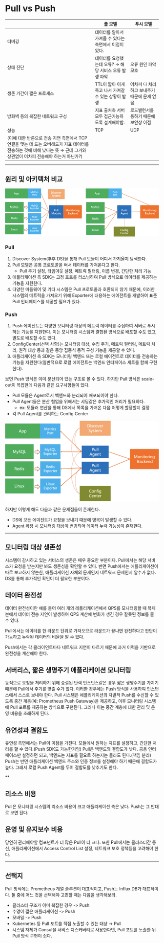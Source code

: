 # Pull vs Push

|  | 풀 모델 | 푸시 모델 |
| --- | --- | --- |
| 디버깅 | 데이터를 알아서 가져올 수 있다는 측면에서 이점이 있다. |  |
| 상태 진단  | 데이터를 요청했는데 오류? → 해당 서비스 오류 발생 파악 | 오류 원인 파악 모호 |
| 생존 기간이 짧은 프로세스 | TTL이 짧아 이게 죽고 나서 가져갈 수 있는 상황이 발생 | 어차피 다 처리하고 보내주기 때문에 문제 없음 |
| 방화벽 등의 복잡한 네트워크 구성 | 지표 출처측 서버 모두 접근가능하도록 설계해야함. | 로드밸런서를 통하기 때문에 보안상 이점 |
| 성능 | TCP | UDP
(이에 대한 반론으로 전송 지연 측면에서 TCP 연결을 맺는 데 드는 오버헤드가 지표 데이터를 전송하는 것에 비해 낮다는 뜻 ⇒ 근데 그거와 상관없이 어차피 전송해야 하는거 아닌가?) |

***

## 원리 및 아키텍처 비교

![비교](./img/pullpusharch.png)

### Pull
1. Discover System(추후 DS)을 통해 Pull 모듈이 어디서 가져올지 탐색한다.
2. Pull 모델은 공통 프로토콜을 써서 데이터를 가져온다고 한다. 
   - Pull 주기 설정, 타임아웃 설정, 메트릭 필터링, 이름 변경, 간단한 처리 기능
3. 애플리케이션 측 SDK는 고정 포트를 리스닝하여 Pull 방식으로 데이터를 제공하는 기능을 지원한다.
4. 다양한 미들웨어 및 기타 시스템은 Pull 프로토콜과 호환되지 않기 때문에, 이러한 시스템의 메트릭을 가져오기 위해 Exporter에 대응하는 에이전트를 개발하여 표준 Pull 인터페이스를 제공할 필요가 있다.

### Push
1. Push 에이전트는 다양한 모니터링 대상의 메트릭 데이터를 수집하여 서버로 푸시하는 기능을 지원한다. 이는 모니터링 시스템과 결합된 방식으로 배포할 수도 있고, 별도로 배포할 수도 있다.
2. ConfigCenter(선택 사항)는 모니터링 대상, 수집 주기, 메트릭 필터링, 메트릭 처리, 원격 대상 등과 같은 중앙 집중식 동적 구성 기능을 제공할 수 있다.
3. 애플리케이션 측 SDK는 모니터링 백엔드 또는 로컬 에이전트로 데이터를 전송하는 기능을 지원한다(일반적으로 로컬 에이전트는 백엔드 인터페이스 세트를 함께 구현한다).

보면 Push 방식은 이미 분산되어 있는 구조로 볼 수 있다. 하지만 Pull 방식은 scale-out이 복잡한데 다음과 같은 요구사항들이 있다.
- Pull 모듈은 Agent로서 백엔드와 분리되어 배포되어야 한다.
- Pull Agent들은 분산 협업을 위해서는 샤딩같은 추가적인 처리가 필요하다.
  - ex: 모듈러 연산을 통해 DS에서 목록을 가져온 다음 어떻게 할당할지 결정
- 각 Pull Agent를 관리하는 Config Center

![분산 풀](./img/distributed_pull.png)

하지만 이렇게 해도 다음과 같은 문제점들이 존재한다.
- DS에 모든 에이전트가 요청을 보내기 때문에 병목이 발생할 수 있다.
- Agent 확장 시 모니터링 대상이 변경되어 데이터 누락 가능성이 존재한다.

***

## 모니터링 대상 생존성
시스템이 감시하고 있는 서비스의 생존은 매우 중요한 부분이다. Pull에서는 해당 서비스가 요청을 받는지만 봐도 생존성을 확인할 수 있다.
반면 Push에서는 애플리케이션이 따로 보고하지 않는한, 애플리케이션 자체의 문제인지 네트워크 문제인지 알수가 없다. DS를 통해 추가적인 확인이
더 필요한 부분이다.

## 데이터 완전성
데이터 완전성이란 예를 들어 여러 개의 레플리케이션에서 QPS를 모니터링할 때 복제본에서 데이터 전송 지연이 발생하여 QPS 계산에 변화가 생긴 경우
잘못된 정보를 줄 수 있다.

Pull에서는 데이터를 한 라운드 단위로 가져오므로 라운드가 끝나면 완전하다고 판단이 가능하고 누락된 데이터의 비율을 알 수 있다.

Push에서는 각 클라이언트마다 네트워크 지연이 다르기 때문에 과거 이력을 기반으로 완전성을 계산해야 한다.

## 서버리스, 짧은 생명주기 애플리케이션 모니터링
동적으로 요청을 처리하기 위해 증설된 탄력 인스턴스같은 경우 짧은 생명주기를 가지기 때문에 Pull에서 주기를 맞출 수가 없다. 이러한 경우에는
Push 방식을 사용하여 인스턴스에서 스스로 보내야 한다. Pull 시스템은 애플리케이션의 자발적 Push를 수신할 수 있도록 중간 계층(예: Prometheus Push Gateway)을 제공하고,
이후 모니터링 시스템에 Pull 포트를 제공하는 방식으로 구현된다. 그러나 이는 중간 계층에 대한 관리 및 운영 비용을 초래하게 된다.

## 유연성과 결합도
유연성 측면에서는 Pull이 이점을 가진다. 모듈에서 원하는 지표를 설정하고, 간단한 처리를 할 수 있다.(Push SDK도 가능한거임)
Pull은 백엔드와 결합도가 낮다. 공용 인터페이스만 설정하면 되고, 백엔드는 지표를 필요로 하는지는 몰라도 된다.(책임 분리)
Push는 반면 애플리케이션 백엔드 주소와 인증 정보를 설정해야 하기 때문에 결합도가 높다. 그래서 로컬 Push Agent를 두어 결합도를 낮추기도 한다.

**

## 리소스 비용
Pull은 모니터링 시스템의 리소스 비용이 크고 애플리케이션 측은 낮다. Push는 그 반대로 보면 된다.

## 운영 및 유지보수 비용
당연히 관리해야할 컴포넌트가 더 많은 Pull이 더 크다. 또한 Pull에서는 클러스터간 통신, 애플리케이션에서 Access Control List 설정, 네트워크 보호 정책등을
고려해야 한다.

***

## 선택지
Pull 방식에는 Prometheus 계열 솔루션이 대표적이고, Push는 Influx DB가 대표적이다. 둘 중에 어느 것을 선택해야 고민할 때는 다음을
생각해보라.
- 클러스터 구조가 이미 복잡한 경우 -> Push
- 수명이 짧은 애플리케이션 -> Push
- 모바일 -> Push
- Kubernetes 등 Pull 포트를 직접 노출할 수 있는 대상 → Pull
- 시스템 자체가 Consul을 서비스 디스커버리로 사용한다면, Pull 포트를 노출한 뒤 Pull 방식 구현이 쉽다.



